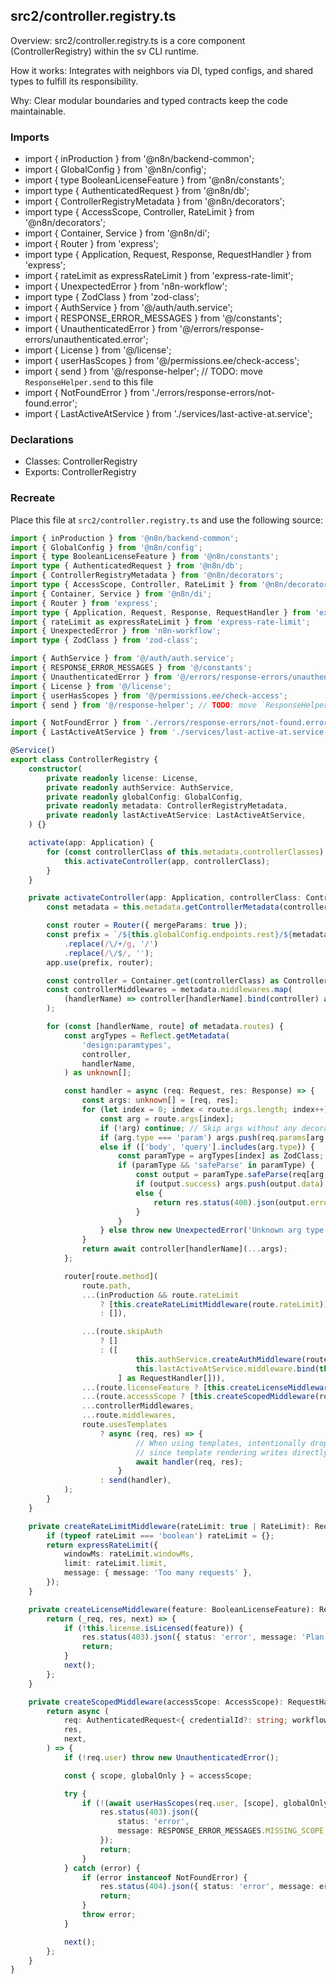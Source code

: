 ## src2/controller.registry.ts

Overview: src2/controller.registry.ts is a core component (ControllerRegistry) within the sv CLI runtime.

How it works: Integrates with neighbors via DI, typed configs, and shared types to fulfill its responsibility.

Why: Clear modular boundaries and typed contracts keep the code maintainable.

### Imports

- import { inProduction } from '@n8n/backend-common';
- import { GlobalConfig } from '@n8n/config';
- import { type BooleanLicenseFeature } from '@n8n/constants';
- import type { AuthenticatedRequest } from '@n8n/db';
- import { ControllerRegistryMetadata } from '@n8n/decorators';
- import type { AccessScope, Controller, RateLimit } from '@n8n/decorators';
- import { Container, Service } from '@n8n/di';
- import { Router } from 'express';
- import type { Application, Request, Response, RequestHandler } from 'express';
- import { rateLimit as expressRateLimit } from 'express-rate-limit';
- import { UnexpectedError } from 'n8n-workflow';
- import type { ZodClass } from 'zod-class';
- import { AuthService } from '@/auth/auth.service';
- import { RESPONSE_ERROR_MESSAGES } from '@/constants';
- import { UnauthenticatedError } from '@/errors/response-errors/unauthenticated.error';
- import { License } from '@/license';
- import { userHasScopes } from '@/permissions.ee/check-access';
- import { send } from '@/response-helper'; // TODO: move `ResponseHelper.send` to this file
- import { NotFoundError } from './errors/response-errors/not-found.error';
- import { LastActiveAtService } from './services/last-active-at.service';

### Declarations

- Classes: ControllerRegistry
- Exports: ControllerRegistry

### Recreate

Place this file at `src2/controller.registry.ts` and use the following source:

```ts
import { inProduction } from '@n8n/backend-common';
import { GlobalConfig } from '@n8n/config';
import { type BooleanLicenseFeature } from '@n8n/constants';
import type { AuthenticatedRequest } from '@n8n/db';
import { ControllerRegistryMetadata } from '@n8n/decorators';
import type { AccessScope, Controller, RateLimit } from '@n8n/decorators';
import { Container, Service } from '@n8n/di';
import { Router } from 'express';
import type { Application, Request, Response, RequestHandler } from 'express';
import { rateLimit as expressRateLimit } from 'express-rate-limit';
import { UnexpectedError } from 'n8n-workflow';
import type { ZodClass } from 'zod-class';

import { AuthService } from '@/auth/auth.service';
import { RESPONSE_ERROR_MESSAGES } from '@/constants';
import { UnauthenticatedError } from '@/errors/response-errors/unauthenticated.error';
import { License } from '@/license';
import { userHasScopes } from '@/permissions.ee/check-access';
import { send } from '@/response-helper'; // TODO: move `ResponseHelper.send` to this file

import { NotFoundError } from './errors/response-errors/not-found.error';
import { LastActiveAtService } from './services/last-active-at.service';

@Service()
export class ControllerRegistry {
	constructor(
		private readonly license: License,
		private readonly authService: AuthService,
		private readonly globalConfig: GlobalConfig,
		private readonly metadata: ControllerRegistryMetadata,
		private readonly lastActiveAtService: LastActiveAtService,
	) {}

	activate(app: Application) {
		for (const controllerClass of this.metadata.controllerClasses) {
			this.activateController(app, controllerClass);
		}
	}

	private activateController(app: Application, controllerClass: Controller) {
		const metadata = this.metadata.getControllerMetadata(controllerClass);

		const router = Router({ mergeParams: true });
		const prefix = `/${this.globalConfig.endpoints.rest}/${metadata.basePath}`
			.replace(/\/+/g, '/')
			.replace(/\/$/, '');
		app.use(prefix, router);

		const controller = Container.get(controllerClass) as Controller;
		const controllerMiddlewares = metadata.middlewares.map(
			(handlerName) => controller[handlerName].bind(controller) as RequestHandler,
		);

		for (const [handlerName, route] of metadata.routes) {
			const argTypes = Reflect.getMetadata(
				'design:paramtypes',
				controller,
				handlerName,
			) as unknown[];

			const handler = async (req: Request, res: Response) => {
				const args: unknown[] = [req, res];
				for (let index = 0; index < route.args.length; index++) {
					const arg = route.args[index];
					if (!arg) continue; // Skip args without any decorators
					if (arg.type === 'param') args.push(req.params[arg.key]);
					else if (['body', 'query'].includes(arg.type)) {
						const paramType = argTypes[index] as ZodClass;
						if (paramType && 'safeParse' in paramType) {
							const output = paramType.safeParse(req[arg.type]);
							if (output.success) args.push(output.data);
							else {
								return res.status(400).json(output.error.errors[0]);
							}
						}
					} else throw new UnexpectedError('Unknown arg type: ' + arg.type);
				}
				return await controller[handlerName](...args);
			};

			router[route.method](
				route.path,
				...(inProduction && route.rateLimit
					? [this.createRateLimitMiddleware(route.rateLimit)]
					: []),

				...(route.skipAuth
					? []
					: ([
							this.authService.createAuthMiddleware(route.allowSkipMFA),
							this.lastActiveAtService.middleware.bind(this.lastActiveAtService),
						] as RequestHandler[])),
				...(route.licenseFeature ? [this.createLicenseMiddleware(route.licenseFeature)] : []),
				...(route.accessScope ? [this.createScopedMiddleware(route.accessScope)] : []),
				...controllerMiddlewares,
				...route.middlewares,
				route.usesTemplates
					? async (req, res) => {
							// When using templates, intentionally drop the return value,
							// since template rendering writes directly to the response.
							await handler(req, res);
						}
					: send(handler),
			);
		}
	}

	private createRateLimitMiddleware(rateLimit: true | RateLimit): RequestHandler {
		if (typeof rateLimit === 'boolean') rateLimit = {};
		return expressRateLimit({
			windowMs: rateLimit.windowMs,
			limit: rateLimit.limit,
			message: { message: 'Too many requests' },
		});
	}

	private createLicenseMiddleware(feature: BooleanLicenseFeature): RequestHandler {
		return (_req, res, next) => {
			if (!this.license.isLicensed(feature)) {
				res.status(403).json({ status: 'error', message: 'Plan lacks license for this feature' });
				return;
			}
			next();
		};
	}

	private createScopedMiddleware(accessScope: AccessScope): RequestHandler {
		return async (
			req: AuthenticatedRequest<{ credentialId?: string; workflowId?: string; projectId?: string }>,
			res,
			next,
		) => {
			if (!req.user) throw new UnauthenticatedError();

			const { scope, globalOnly } = accessScope;

			try {
				if (!(await userHasScopes(req.user, [scope], globalOnly, req.params))) {
					res.status(403).json({
						status: 'error',
						message: RESPONSE_ERROR_MESSAGES.MISSING_SCOPE,
					});
					return;
				}
			} catch (error) {
				if (error instanceof NotFoundError) {
					res.status(404).json({ status: 'error', message: error.message });
					return;
				}
				throw error;
			}

			next();
		};
	}
}

```
